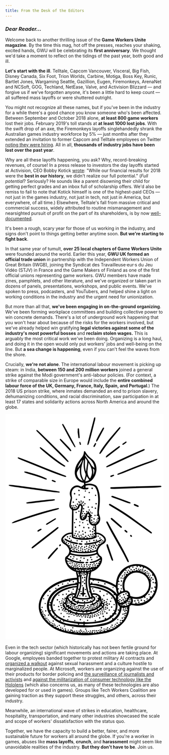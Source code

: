 ```yaml
---
title: From the Desk of the Editors
---
```

### ***Dear Reader…***

Welcome back to another thrilling issue of the **Game Workers Unite magazine**.
By the time this mag, hot off the presses, reaches your shaking, excited hands,
GWU will be celebrating its **first anniversary**. We thought we'd take a moment
to reflect on the tidings of the past year, both good and ill.

**Let's start with the ill**. Telltale, Capcom Vancouver, Visceral, Big Fish,
Disney Canada, Six Foot, Trion Worlds, Carbine, Motiga, Boss Key, Runic, Bartlet
Jones, Wargaming Seattle, Gazillion, Eugen, Firemonkeys, ArenaNet and NCSoft,
GOG, Techland, NetEase, Valve, and Activision Blizzard — and forgive us if we've
forgotten anyone, it's been a little hard to keep count — all suffered mass
layoffs or were shuttered outright.

You might not recognize all these names, but if you've been in the industry for
a while there's a good chance you know someone who's been affected. Between
September and October 2018 alone, **at least 800 game workers** lost their jobs.
February 2019's toll stands at **at least 1000 lost jobs**. With the swift drop
of an axe, the Firemonkeys layoffs singlehandedly shrank the Australian games
industry workforce by 5% — just months after they extended an invitation to
former Capcom and Telltale employees on Twitter [noting they were
hiring](https://twitter.com/thefiremonkeys/status/1043333183268257792). All in
all, **thousands of industry jobs have been lost over the past year**.

Why are all these layoffs happening, you ask? Why, record-breaking revenues, of
course! In a press release to investors the day layoffs started at Activision,
CEO Bobby Kotick
[wrote](https://kotaku.com/activision-blizzard-begins-massive-layoffs-1832571288):
"While our financial results for 2018 were the **best in our history**, we
didn't realize our full potential." (*Full potential*? Seriously? He sounds like
a parent disowning their child for getting perfect grades and an inbox full of
scholarship offers. We'd also be remiss to fail to note that Kotick himself is
one of the highest-paid CEOs — not just in the games industry, not just in tech,
not just in America, but everywhere, of all time.) Elsewhere, Telltale's fall
from massive critical and commercial success, widely attributed to routine
mismanagement and nearsighted pursuit of profit on the part of its shareholders,
is by now [well-documented](https://www.youtube.com/watch?v=2VR7Hl6SuXE).

It's been a rough, scary year for those of us working in the industry, and signs
don't point to things getting better anytime soon. **But we're starting to fight
back**.

In that same year of tumult, **over 25 local chapters of Game Workers Unite**
were founded around the world. Earlier this year, **GWU UK formed an official
trade union** in partnership with the Independent Workers Union of Great Britain
(IWGB), joining the Syndicat des Travailleuse·eur·s du Jeu Vidéo (STJV) in
France and the Game Makers of Finland as one of the first official unions
representing game workers. GWU members have made zines, pamphlets, and other
literature, and we've organized or taken part in dozens of panels,
presentations, workshops, and public events. We've spoken to press, podcasters,
and YouTubers, and helped shine a light on working conditions in the industry
and the urgent need for unionization.

But more than all that, **we've been engaging in on-the-ground organizing**.
We've been forming workplace committees and building collective power to win
concrete demands. There's a lot of underground work happening that you won't
hear about because of the risks for the workers involved, but we've already
helped win gratifying **legal victories against some of the industry's most
powerful bosses** and **reclaim stolen wages.** This is arguably the most
critical work we've been doing. Organizing is a long haul, and doing it in the
open would only put workers' jobs and well-being on the line. But **a sea change
is happening**, even if you can't feel the waves from the shore.

Crucially, **we're not alone**. The international labour movement is picking up
steam: in India, **between 150 and 200 million workers** joined a general strike
against the Modi government's anti-labour policies. (For context, a strike of
comparable size in Europe would include the **entire combined labour force of
the UK, Germany, France, Italy, Spain, and Portugal**.) The 2018 US prison
strike, where inmates demanded an end to prison slavery, dehumanizing
conditions, and racial discrimination, saw participation in at least 17 states
and solidarity actions across North America and around the globe.

<div class="md-img right off-5">
<img
  src="/images/candle.svg"
  alt="Candle"
/>
</div>

Even in the tech sector (which historically has not been fertile ground for
labour organizing) significant movements and actions are taking place. At
Google, employees banded together to protest military AI contracts and
[organized a walkout](https://twitter.com/GoogleWalkout) against sexual
harassment and a culture hostile to marginalized people. At Microsoft, workers
are organizing against the use of their products for border policing and [the
surveillance of journalists and
activists](https://twitter.com/techworkersco/status/1103502027726995459) and
[against the militarization of consumer technology like the
Hololens](https://twitter.com/MsWorkers4) (which also concerns us, as many of
these technologies are also developed for or used in games). Groups like Tech
Workers Coalition are gaining traction as they support these struggles, and
others, across their industry.

Meanwhile, an international wave of strikes in education, healthcare,
hospitality, transportation, and many other industries showcased the scale and
scope of workers' dissatisfaction with the status quo.

Together, we have the capacity to build a better, fairer, and more sustainable
future for workers all around the globe. If you're a worker in games, abuses
like **mass layoffs**, **crunch**, and **harassment** might seem like
unavoidable realities of the industry. **But they don't have to be**. Join us.
